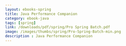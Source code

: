 ```yaml
---
layout: ebooks-spring
title: Java Performance Companion 
category: ebook-java
tags: [spring]
link: /downloads/pdf/spring/Pro Spring Batch.pdf 
image: /images/thumbs/spring/Pro-Spring-Batch-min.png
description : Java Performance Companion 
---
```












